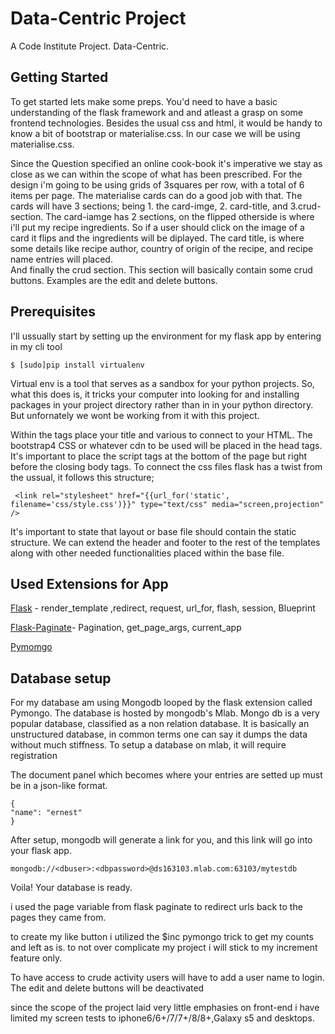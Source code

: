 # Data-Centric Project

A Code Institute Project. Data-Centric.

## Getting Started
To get started lets make some preps. You'd need to have a basic understanding of the flask framework and and atleast a grasp on some frontend technologies. Besides the usual css and html, it would be handy to know a bit of bootstrap or materialise.css. In our case we will be using materialise.css. 

 Since the Question specified an online cook-book it's imperative we stay as close as we can within the scope of what has been prescribed. For the design i'm going to be using grids of 3squares per row, with a total of 6 items per page. The materialise cards can do a good job with that. The cards will have 3 sections; being 1. the card-imge, 2. card-title, and 3.crud-section.
 The card-iamge has 2 sections, on the flipped otherside is where i'll put my recipe ingredients. So if a user should click on the image of a card it flips and the ingredients will be diplayed. The card title,  is where some details like recipe author, country of origin of the recipe, and recipe name entries will placed.  
 And finally the crud section. This section will basically contain some crud buttons. Examples are the edit and delete buttons.
 
 
 
## Prerequisites

I'll ussually start by setting up the environment for my flask app by entering in my cli tool
``` 
$ [sudo]pip install virtualenv 
```
Virtual env is a tool that serves as a sandbox for your python projects. So, what this does is, it tricks your computer into looking for and installing packages in your project directory rather than in in your python directory. 
But unfornately we wont be working from it with this project.

Within the <head> tags place your title and various <links> to connect to your HTML. The bootstrap4 CSS or whatever cdn to be used will be placed in the head tags. It's important to place the script tags at the bottom of the page but right before the closing body tags.
To connect the css files flask has a twist from the ussual, it follows this structure;
 
```
 <link rel="stylesheet" href="{{url_for('static', filename='css/style.css')}}" type="text/css" media="screen,projection" />
 ```
 
 It's important to state that layout or base file should contain the static structure. We can extend the header and footer to the rest of the templates along with other needed functionalities placed within the base file. 
 

## Used Extensions for App

[Flask](http://flask.pocoo.org/) - render_template ,redirect, request, url_for, flash, session, Blueprint

[Flask-Paginate](https://pythonhosted.org/Flask-paginate/)- Pagination, get_page_args, current_app

[Pymomgo](https://api.mongodb.com/python/current/)


## Database setup

For my database am using Mongodb looped by the flask extension called Pymongo.
The database is hosted by mongodb's Mlab. 
Mongo db is a very popular database, classified as a non relation database. 
It is basically an unstructured database, in common terms one can say it dumps the data without much stiffness.
To setup a database on mlab, it will require registration 

The document panel which becomes where your entries are setted up must be in a json-like format.
```
{
"name": "ernest"
}
```
After setup, mongodb will generate a link for you, and this link will go into your flask app.
```
mongodb://<dbuser>:<dbpassword>@ds163103.mlab.com:63103/mytestdb
```
Voila! Your database is ready.





 











 


i used the page variable from flask paginate to redirect urls back to the pages they came from. 

to create my like button i utilized the $inc pymongo trick to get my counts and left as is.
to not over complicate my project i will stick to my increment feature only. 

To have access to crude activity users will have to add a user name to login. The edit and delete buttons will be deactivated 



since the scope of the project laid very little emphasies on front-end i have 
limited my screen tests to iphone6/6+/7/7+/8/8+,Galaxy s5 and desktops.
